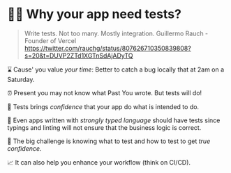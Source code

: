 

# 🏋️‍♂️ Why your app need tests?

> Write tests. Not too many. Mostly integration.
> Guillermo Rauch - Founder of Vercel https://twitter.com/rauchg/status/807626710350839808?s=20&t=DUVP2ZTd1XGTnSdAjADyTQ

⌛️ Cause' you value *your time*: Better to catch a bug locally that at 2am on a Saturday.

⏰ Present you may not know what Past You wrote. But tests will do!

💪 Tests brings *confidence* that your app do what is intended to do.

🙏 Even apps written with *strongly typed language* should have tests since typings and linting will not ensure that the business logic is correct.

🤔 The big challenge is knowing what to test and how to test to get *true confidence*.

📈 It can also help you enhance your workflow (think on CI/CD).
